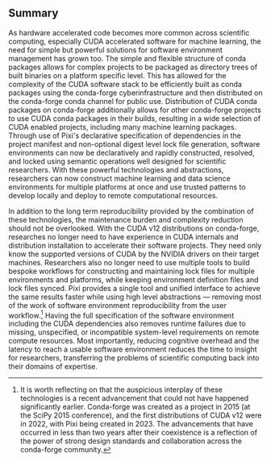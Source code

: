 ## Summary

As hardware accelerated code becomes more common across scientific computing, especially CUDA accelerated software for machine learning, the need for simple but powerful solutions for software environment management has grown too.
The simple and flexible structure of conda packages allows for complex projects to be packaged as directory trees of built binaries on a platform specific level.
This has allowed for the complexity of the CUDA software stack to be efficiently built as conda packages using the conda-forge cyberinfrastructure and then distributed on the conda-forge conda channel for public use.
Distribution of CUDA conda packages on conda-forge additionally allows for other conda-forge projects to use CUDA conda packages in their builds, resulting in a wide selection of CUDA enabled projects, including many machine learning packages.
Through use of Pixi's declarative specification of dependencies in the project manifest and non-optional digest level lock file generation, software environments can now be declaratively and rapidly constructed, resolved, and locked using semantic operations well designed for scientific researchers.
With these powerful technologies and abstractions, researchers can now construct machine learning and data science environments for multiple platforms at once and use trusted patterns to develop locally and deploy to remote computational resources.

In addition to the long term reproducibility provided by the combination of these technologies, the maintenance burden and complexity reduction should not be overlooked.
With the CUDA v12 distributions on conda-forge, researches no longer need to have experience in CUDA internals and distribution installation to accelerate their software projects.
They need only know the supported versions of CUDA by the NVIDIA drivers on their target machines.
Researchers also no longer need to use multiple tools to build bespoke workflows for constructing and maintaining lock files for multiple environments and platforms, while keeping environment definition files and lock files synced.
Pixi provides a single tool and unified interface to achieve the same results faster while using high level abstractions &mdash; removing most of the work of software environment reproducibility from the user workflow.[^timing_footnote]
Having the full specification of the software environment including the CUDA dependencies also removes runtime failures due to missing, unspecified, or incompatible system-level requirements on remote compute resources.
Most importantly, reducing cognitive overhead and the latency to reach a usable software environment reduces the time to insight for researchers, transferring the problems of scientific computing back into their domains of expertise.

[^timing_footnote]: It is worth reflecting on that the auspicious interplay of these technologies is a recent advancement that could not have happened significantly earlier.
Conda-forge was created as a project in 2015 (at the SciPy 2015 conference), and the first distributions of CUDA v12 were in 2022, with Pixi being created in 2023.
The advancements that have occurred in less than two years after their coexistence is a reflection of the power of strong design standards and collaboration across the conda-forge community.
